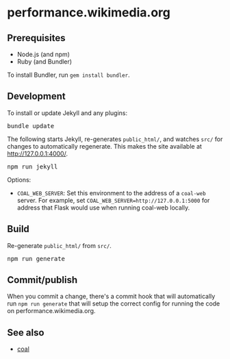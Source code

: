 # performance.wikimedia.org

## Prerequisites

* Node.js (and npm)
* Ruby (and Bundler)

To install Bundler, run `gem install bundler`.

## Development

To install or update Jekyll and any plugins:

<pre>
bundle update
</pre>

The following starts Jekyll, re-generates `public_html/`, and watches `src/` for changes to automatically regenerate. This makes the site available at <http://127.0.0.1:4000/>.

<pre>
npm run jekyll
</pre>

Options:
* `COAL_WEB_SERVER`: Set this environment to the address of a `coal-web` server.
  For example, set `COAL_WEB_SERVER=http://127.0.0.1:5000` for address that
  Flask would use when running coal-web locally.

## Build

Re-generate `public_html/` from `src/`.

<pre>
npm run generate
</pre>

## Commit/publish

When you commit a change, there's a commit hook that will automatically run `npm run generate` that will setup the correct config for running the code on performance.wikimedia.org.

## See also

* [coal](https://gerrit.wikimedia.org/g/performance/coal/)
